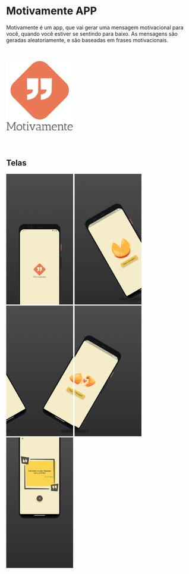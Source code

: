 # Motivamente APP

Motivamente é um app, que vai gerar uma mensagem motivacional para você, quando você estiver se sentindo para baixo.
As mensagens são geradas aleatoriamente, e são baseadas em frases motivacionais.

<br>
<br>

<div>
<img src="assets/icons/splash.png" style="width: 180px"> 
</div>

<br>
<br>

## Telas

<div> 
<img src="assets/images/screen_01.png" style="width: 180px">
<img src="assets/images/screen_02.png" style="width: 180px">
<img src="assets/images/screen_03.png" style="width: 180px">
<img src="assets/images/screen_04.png" style="width: 180px">
<img src="assets/images/screen_05.png" style="width: 180px">
</div>
